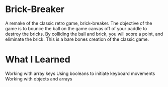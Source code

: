 # Brick-Breaker
A remake of the classic retro game, brick-breaker. The objective of the game is to bounce the ball on the game canvas off of your paddle to destroy the bricks. By colliding the ball and brick, you will score a point, and eliminate the brick. This is a bare bones creation of the classic game.

# What I Learned
Working with array keys
Using booleans to initiate keyboard movements
Working with objects and arrays
